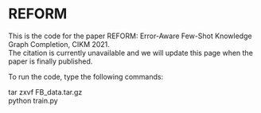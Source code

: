 # REFORM

This is the code for the paper REFORM: Error-Aware Few-Shot Knowledge Graph Completion, CIKM 2021.  
The citation is currently unavailable and we will update this page when the paper is finally published.

To run the code, type the following commands:  

tar zxvf FB_data.tar.gz  
python train.py  


